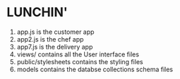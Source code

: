 # LUNCHIN'
1. app.js is the customer app
2. app2.js is the chef app
3. app7.js is the delivery app
4. views/ contains all the User interface files
5. public/stylesheets contains the styling files
6. models contains the databse collections schema files
